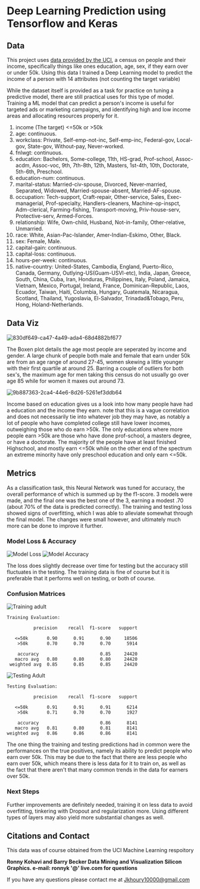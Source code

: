 # Deep Learning Prediction using Tensorflow and Keras

## Data 
This project uses [data provided by the UCI](https://archive.ics.uci.edu/ml/datasets/Adult), a census on people and their income, specifically things like ones education, age, sex, if they earn over or under 50k. Using this data I trained a Deep Learning model to predict the income of a person with 14 attributes (not counting the target variable)

While the dataset itself is provided as a task for practice on tuning a predictive model, there are still practical uses for this type of model. Training a ML model that can predict a person's income is useful for targeted ads or marketing campaigns, and identifying high and low income areas and allocating resources properly for it.

1. income  (The target) <=50k or >50k
2. age: continuous.
3. workclass: Private, Self-emp-not-inc, Self-emp-inc, Federal-gov, Local-gov, State-gov, Without-pay, Never-worked.
4. fnlwgt: continuous.
5. education: Bachelors, Some-college, 11th, HS-grad, Prof-school, Assoc-acdm, Assoc-voc, 9th, 7th-8th, 12th, Masters, 1st-4th, 10th, Doctorate, 5th-6th, Preschool.
6. education-num: continuous.
7. marital-status: Married-civ-spouse, Divorced, Never-married, Separated, Widowed, Married-spouse-absent, Married-AF-spouse.
8. occupation: Tech-support, Craft-repair, Other-service, Sales, Exec-managerial, Prof-specialty, Handlers-cleaners, Machine-op-inspct, Adm-clerical, Farming-fishing, Transport-moving, Priv-house-serv, Protective-serv, Armed-Forces.
9. relationship: Wife, Own-child, Husband, Not-in-family, Other-relative, Unmarried.
10. race: White, Asian-Pac-Islander, Amer-Indian-Eskimo, Other, Black.
11. sex: Female, Male.
12. capital-gain: continuous.
13. capital-loss: continuous.
14. hours-per-week: continuous.
15. native-country: United-States, Cambodia, England, Puerto-Rico, Canada, Germany, Outlying-US(Guam-USVI-etc), India, Japan, Greece, South, China, Cuba, Iran, Honduras, Philippines, Italy, Poland, Jamaica, Vietnam, Mexico, Portugal, Ireland, France, Dominican-Republic, Laos, Ecuador, Taiwan, Haiti, Columbia, Hungary, Guatemala, Nicaragua, Scotland, Thailand, Yugoslavia, El-Salvador, Trinadad&Tobago, Peru, Hong, Holand-Netherlands.

## Data Viz
 ![830df649-ca47-4a49-ada4-68d4882bf677](https://user-images.githubusercontent.com/105755535/211839375-93cf4f0c-2129-45dd-a49e-0d6ecec44a86.png)
 
The Boxen plot details the age most people are seperated by income and gender. A large chunk of people both male and female that earn under 50k are from an age range of around 27-45, women skewing a little younger with their first quartile at around 25. Barring a couple of outliers for both sex's, the maximum age for men taking this census do not usually go over age 85 while for women it maxes out around 73.
 
![9b887363-2ca4-44e6-8d26-5261ef3ddb64](https://user-images.githubusercontent.com/105755535/211839422-003ddb7c-41e0-4caf-b2a7-b4678a93955c.png)

Income based on education gives us a look into how many people have had a education and the income they earn. note that this is a vague correlation and does not necessarily tie into whatever job they may have, as notably a lot of people who have completed college still have lower incomes, outweighing those who do earn >50k. The only educations where more people earn >50k are those who have done prof-school, a masters degree, or have a doctorate. The majority of the people have at least finished Highschool, and mostly earn <=50k while on the other end of the spectrum an extreme minority have only preschool education and only earn <=50k. 


## Metrics
As a classification task, this Neural Network was tuned for accuracy, the overall performance of which is summed up by the f1-score. 3 models were made, and the final one was the best one of the 3, earning a modest .70 (about 70% of the data is predicted correctly). The training and testing loss showed signs of overfitting, which I was able to alleviate somewhat through the final model. The changes were small however, and ultimately much more can be done to improve it further.

### Model Loss & Accuracy
![Model Loss](https://user-images.githubusercontent.com/105755535/211419795-4cc203ce-ed36-42b5-9cbd-adc4d4027025.png)
![Model Accuracy](https://user-images.githubusercontent.com/105755535/211419833-1519622a-bc4f-4fa4-94df-836e5d8074fe.png)

The loss does slightly decrease over time for testing but the accuracy still fluctuates in the testing. The training data is fine of course but it is preferable that it performs well on testing, or both of course.

### Confusion Matrices
![Training adult](https://user-images.githubusercontent.com/105755535/211420765-ad3dcd15-e327-4a4e-94b1-0f14205445c2.png)

   
    Training Evaluation:

              precision    recall  f1-score   support

       <=50k       0.90      0.91      0.90     18506
        >50k       0.70      0.70      0.70      5914
        
        accuracy                       0.85     24420
       macro avg   0.80      0.80      0.80     24420
     weighted avg  0.85      0.85      0.85     24420

![Testing Adult](https://user-images.githubusercontent.com/105755535/211420792-1347c419-e7d4-47bd-91b0-d2207ef237b4.png)

    Testing Evaluation:

              precision    recall  f1-score   support

       <=50k       0.91      0.91      0.91      6214
        >50k       0.71      0.70      0.70      1927
        
        accuracy                       0.86      8141
       macro avg   0.81      0.80      0.81      8141
    weighted avg   0.86      0.86      0.86      8141

The one thing the training and testing predictions had in common were the performances on the true positives, namely its ability to predict people who earn over 50k. This may be due to the fact that there are less people who earn over 50k, which means there is less data for it to train on, as well as the fact that there aren't that many common trends in the data for earners over 50k.

### Next Steps
Further improvements are definitely needed, training it on less data to avoid overfitting, tinkering with Dropout and regularization more. Using different types of layers may also yield more substantial changes as well. 

## Citations and Contact
This data was of course obtained from the UCI Machine Learning respoitory

**Ronny Kohavi and Barry Becker Data Mining and Visualization Silicon Graphics. e-mail: ronnyk '@' live.com for questions**

If you have any questions please contact me at Jkhoury10000@gmail.com

